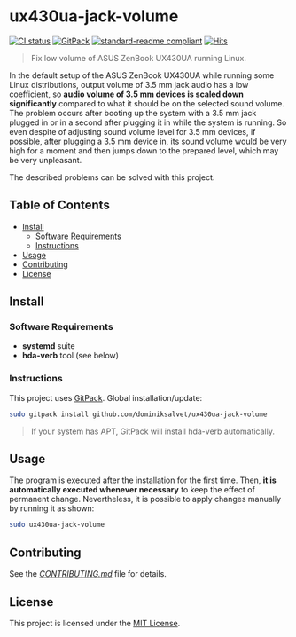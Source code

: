# ux430ua-jack-volume

[![CI status](https://github.com/dominiksalvet/ux430ua-jack-volume/workflows/CI/badge.svg)](https://github.com/dominiksalvet/ux430ua-jack-volume/commits)
[![GitPack](https://img.shields.io/badge/-GitPack-571997)](https://github.com/dominiksalvet/gitpack)
[![standard-readme compliant](https://img.shields.io/badge/readme_style-standard-brightgreen.svg)](https://github.com/RichardLitt/standard-readme)
[![Hits](https://hits.seeyoufarm.com/api/count/incr/badge.svg?url=https%3A%2F%2Fgithub.com%2Fdominiksalvet%2Fux430ua-jack-volume&count_bg=%2379C83D&title_bg=%23555555&icon=&icon_color=%23E7E7E7&title=hits&edge_flat=false)](https://hits.seeyoufarm.com)

> Fix low volume of ASUS ZenBook UX430UA running Linux.

In the default setup of the ASUS ZenBook UX430UA while running some Linux distributions, output volume of 3.5 mm jack audio has a low coefficient, so **audio volume of 3.5 mm devices is scaled down significantly** compared to what it should be on the selected sound volume. The problem occurs after booting up the system with a 3.5 mm jack plugged in or in a second after plugging it in while the system is running. So even despite of adjusting sound volume level for 3.5 mm devices, if possible, after plugging a 3.5 mm device in, its sound volume would be very high for a moment and then jumps down to the prepared level, which may be very unpleasant.

The described problems can be solved with this project.

## Table of Contents

* [Install](#install)
  * [Software Requirements](#software-requirements)
  * [Instructions](#instructions)
* [Usage](#usage)
* [Contributing](#contributing)
* [License](#license)

## Install

### Software Requirements

* **systemd** suite
* **hda-verb** tool (see below)

### Instructions

This project uses [GitPack](https://github.com/dominiksalvet/gitpack). Global installation/update:

```sh
sudo gitpack install github.com/dominiksalvet/ux430ua-jack-volume
```

> If your system has APT, GitPack will install hda-verb automatically.

## Usage

The program is executed after the installation for the first time. Then, **it is automatically executed whenever necessary** to keep the effect of permanent change. Nevertheless, it is possible to apply changes manually by running it as shown:

```sh
sudo ux430ua-jack-volume
```

## Contributing

See the [*CONTRIBUTING.md*](CONTRIBUTING.md) file for details.

## License

This project is licensed under the [MIT License](LICENSE).

